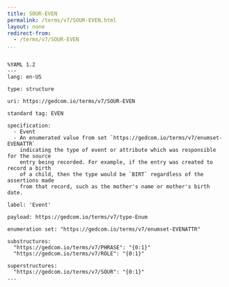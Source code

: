 ```yaml
---
title: SOUR-EVEN
permalink: /terms/v7/SOUR-EVEN.html
layout: none
redirect-from:
  - /terms/v7/SOUR-EVEN
...
```


```

%YAML 1.2
---
lang: en-US

type: structure

uri: https://gedcom.io/terms/v7/SOUR-EVEN

standard tag: EVEN

specification:
  - Event
  - An enumerated value from set `https://gedcom.io/terms/v7/enumset-EVENATTR`
    indicating the type of event or attribute which was responsible for the source
    entry being recorded. For example, if the entry was created to record a birth
    of a child, then the type would be `BIRT` regardless of the assertions made
    from that record, such as the mother's name or mother's birth date.

label: 'Event'

payload: https://gedcom.io/terms/v7/type-Enum

enumeration set: "https://gedcom.io/terms/v7/enumset-EVENATTR"

substructures:
  "https://gedcom.io/terms/v7/PHRASE": "{0:1}"
  "https://gedcom.io/terms/v7/ROLE": "{0:1}"

superstructures:
  "https://gedcom.io/terms/v7/SOUR": "{0:1}"
...

```
